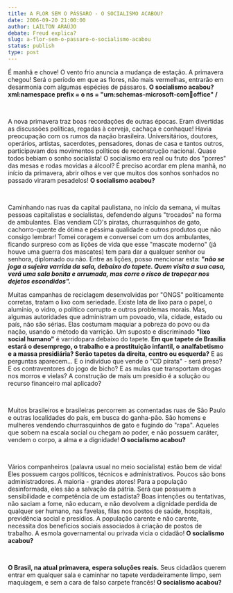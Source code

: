```yaml
---
title: A FLOR SEM O PÁSSARO - O SOCIALISMO ACABOU?
date: 2006-09-20 21:00:00
author: LAILTON ARAÚJO
debate: Freud explica?
slug: a-flor-sem-o-passaro-o-socialismo-acabou
status: publish 
type: post
---
```


É manhã e chove! O vento frio anuncia a mudança de estação. A primavera chegou! Será o período em que as flores, não mais vermelhas, entrarão em desarmonia com algumas espécies de pássaros. **O socialismo acabou?xml:namespace prefix = o ns = "urn:schemas-microsoft-com:office:office" /**


 


A nova primavera traz boas recordações de outras épocas. Eram divertidas as discussões políticas, regadas à cerveja, cachaça e conhaque! Havia preocupação com os rumos da nação brasileira. Universitários, doutores, operários, artistas, sacerdotes, pensadores, donas de casa e tantos outros, participavam dos movimentos políticos de reconstrução nacional. Quase todos bebiam o sonho socialista! O socialismo era real ou fruto dos "porres" das mesas e rodas movidas a álcool? É preciso acordar em plena manhã, no início da primavera, abrir olhos e ver que muitos dos sonhos sonhados no passado viraram pesadelos! **O socialismo acabou?**


 


Caminhando nas ruas da capital paulistana, no início da semana, vi muitas pessoas capitalistas e socialistas, defendendo alguns "trocados" na forma de ambulantes. Elas vendiam CD's piratas, churrasquinhos de gato, cachorro-quente de ótima e péssima qualidade e outros produtos que não consigo lembrar! Tomei coragem e conversei com um dos ambulantes, ficando surpreso com as lições de vida que esse "mascate moderno" (já houve uma guerra dos mascates) tem para dar a qualquer senhor ou senhora, diplomado ou não. Entre as lições, posso mencionar esta: **"*não se joga a sujeira varrida da sala, debaixo do tapete. Quem visita a sua casa, verá uma sala bonita e arrumada, mas corre o risco de tropeçar nos dejetos escondidos".***



Muitas campanhas de reciclagem desenvolvidas por "ONGS" politicamente corretas, tratam o lixo com seriedade. Existe lata de lixo para o papel, o alumínio, o vidro, o político corrupto e outros problemas morais. Mas, algumas autoridades que administram um povoado, vila, cidade, estado ou país, não são sérias. Elas costumam maquiar a pobreza do povo ou da nação, usando o método da varrição. Um suposto e discriminado **"lixo social humano"** é varridopara debaixo do tapete. **Em que tapete de Brasília estará o desemprego, o trabalho e a prostituição infantil, o analfabetismo e a massa presidiária? Serão tapetes da direita, centro ou esquerda?** E as perguntas aparecem... E o indivíduo que vende o "CD pirata" - será preso? E os contraventores do jogo de bicho? E as mulas que transportam drogas nos morros e vielas? A construção de mais um presídio é a solução ou recurso financeiro mal aplicado?


 


Muitos brasileiros e brasileiras percorrem as comentadas ruas de São Paulo e outras localidades do país, em busca do ganha-pão. São homens e mulheres vendendo churrasquinhos de gato e fugindo do "rapa". Aqueles que sobem na escala social ou chegam ao poder, e não possuem caráter, vendem o corpo, a alma e a dignidade! **O socialismo acabou?**


 


Vários companheiros (palavra usual no meio socialista) estão bem de vida! Eles possuem cargos políticos, técnicos e administrativos. Poucos são bons administradores. A maioria - grandes atores! Para a população desinformada, eles são a salvação da pátria. Será que possuem a sensibilidade e competência de um estadista? Boas intenções ou tentativas, não saciam a fome, não educam, e não devolvem a dignidade perdida de qualquer ser humano, nas favelas, filas nos postos de saúde, hospitais, previdência social e presídios. A população carente e não carente, necessita dos benefícios sociais associados à criação de postos de trabalho. A esmola governamental ou privada vicia o cidadão! **O socialismo acabou?**


 


**O Brasil, na atual primavera, espera soluções reais.** Seus cidadãos querem entrar em qualquer sala e caminhar no tapete verdadeiramente limpo, sem maquiagem, e sem a cara de falso carpete francês! **O socialismo acabou?**


